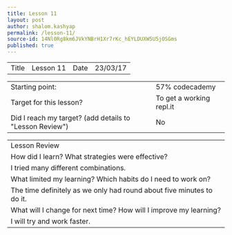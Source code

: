 ```yaml
---
title: Lesson 11
layout: post
author: shalom.kashyap
permalink: /lesson-11/
source-id: 14Nl0Rg8km6JVkYNBrH1Xr7rKc_hEYLDUXW5U5jOSGms
published: true
---
```

<table>
  <tr>
    <td>Title</td>
    <td>Lesson 11</td>
    <td>Date</td>
    <td>23/03/17</td>
  </tr>
</table>


<table>
  <tr>
    <td>Starting point:</td>
    <td>57% codecademy</td>
  </tr>
  <tr>
    <td>Target for this lesson?</td>
    <td>To get a working repl.it</td>
  </tr>
  <tr>
    <td>Did I reach my target? 
(add details to "Lesson Review")</td>
    <td>No</td>
  </tr>
</table>


<table>
  <tr>
    <td>Lesson Review</td>
  </tr>
  <tr>
    <td>How did I learn? What strategies were effective? </td>
  </tr>
  <tr>
    <td>I tried many different combinations.</td>
  </tr>
  <tr>
    <td>What limited my learning? Which habits do I need to work on? </td>
  </tr>
  <tr>
    <td>The time definitely as we only had round about five minutes to do it.</td>
  </tr>
  <tr>
    <td>What will I change for next time? How will I improve my learning?</td>
  </tr>
  <tr>
    <td>I will try and work faster.</td>
  </tr>
</table>


   

